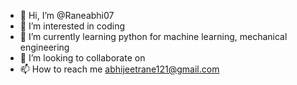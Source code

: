 - 👋 Hi, I’m @Raneabhi07
- 👀 I’m interested in coding
- 🌱 I’m currently learning python for machine learning, mechanical engineering
- 💞️ I’m looking to collaborate on 
- 📫 How to reach me abhijeetrane121@gmail.com

<!---
Raneabhi07/Raneabhi07 is a ✨ special ✨ repository because its `README.md` (this file) appears on your GitHub profile.
You can click the Preview link to take a look at your changes.
--->
